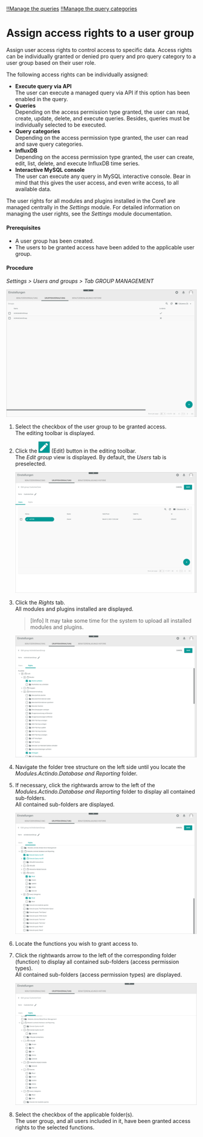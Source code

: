 [!!Manage the queries](./01_ManageQueries.md)
[!!Manage the query categories](./02_ManageQueryCategories.md)


# Assign access rights to a user group

Assign user access rights to control access to specific data. Access rights can be individually granted or denied pro query and pro query category to a user group based on their user role. 

The following access rights can be individually assigned:

- **Execute query via API**  
    The user can execute a managed query via API if this option has been enabled in the query.
- **Queries**   
    Depending on the access permission type granted, the user can read, create, update, delete, and execute queries. Besides, queries must be individually selected to be executed.   
- **Query categories**  
    Depending on the access permission type granted, the user can read and save query categories.
- **InfluxDB**  
    Depending on the access permission type granted, the user can create, edit, list, delete, and execute InfluxDB time series.
- **Interactive MySQL console**  
    The user can execute any query in MySQL interactive console. Bear in mind that this gives the user access, and even write access, to all available data. 

[comment]: <> (Stimmt das so? Check mit Julian: InfluxDB, Interactive MySQL console.)

The user rights for all modules and plugins installed in the Core1 are managed centrally in the *Settings* module. For detailed information on managing the user rights, see the *Settings* module documentation.

[comment]: <> (Link hinzufügen, wenn verfügbar)

#### Prerequisites

- A user group has been created.
- The users to be granted access have been added to the applicable user group.

#### Procedure

*Settings > Users and groups > Tab GROUP MANAGEMENT*

![Group management](../../Assets/Screenshots/DatabaseAndReporting/GroupManagement.png "[Group management]")

1. Select the checkbox of the user group to be granted access.   
    The editing toolbar is displayed.

2. Click the ![Edit](../../Assets/Icons/Edit01.png "[Edit]") (Edit) button in the editing toolbar.    
    The *Edit group* view is displayed. By default, the *Users* tab is preselected.

    ![Edit group users](../../Assets/Screenshots/DatabaseAndReporting/EditGroupUsers.png "[Edit group users]")

3. Click the *Rights* tab.  
    All modules and plugins installed are displayed.

    > [Info] It may take some time for the system to upload all installed modules and plugins.

    ![Edit group rights](../../Assets/Screenshots/DatabaseAndReporting/EditGroupRights.png "[Edit group rights]")

4. Navigate the folder tree structure on the left side until you locate the *Modules.Actindo.Database and Reporting* folder.
    
5. If necessary, click the rightwards arrow to the left of the *Modules.Actindo.Database and Reporting* folder to display all contained sub-folders.  
    All contained sub-folders are displayed.

    ![Rights DB and reporting](../../Assets/Screenshots/DatabaseAndReporting/EditGroupRightsDatabaseAndReporting.png "[Rights DB and reporting]")

6. Locate the functions you wish to grant access to.

7. Click the rightwards arrow to the left of the corresponding folder (function) to display all contained sub-folders (access permission types).  
    All contained sub-folders (access permission types) are displayed.

    ![Acess permission types](../../Assets/Screenshots/DatabaseAndReporting/AccessPermissionTypes.png "[Access permission types]")

8. Select the checkbox of the applicable folder(s).  
    The user group, and all users included in it, have been granted access rights to the selected functions.

